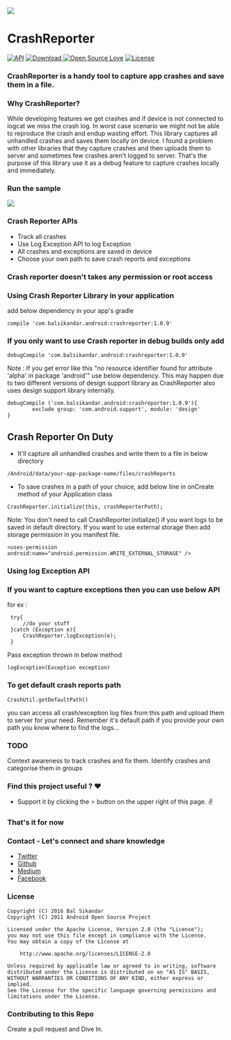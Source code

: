 <img src=https://github.com/balsikandar/CrashReporter/blob/master/assets/crash_reporter_banner.png >

# CrashReporter

[![API](https://img.shields.io/badge/API-9%2B-brightgreen.svg?style=flat)](https://android-arsenal.com/api?level=9)
[ ![Download](https://api.bintray.com/packages/balsikandarnsit/maven/Crash-Reporter/images/download.svg) ](https://bintray.com/balsikandarnsit/maven/Crash-Reporter/_latestVersion)
[![Open Source Love](https://badges.frapsoft.com/os/v1/open-source.svg?v=102)](https://opensource.org/licenses/Apache-2.0)
[![License](https://img.shields.io/badge/license-Apache%202.0-blue.svg)](https://github.com/balsikandar/CrashReporter/blob/master/LICENSE)

### CrashReporter is a handy tool to capture app crashes and save them in a file.

### Why CrashReporter? 

While developing features we get crashes and if device is not connected to logcat we miss the crash log. In worst case scenario we might not be able to reproduce the crash and endup wasting effort. This library captures all unhandled crashes and saves them locally on device. I found a problem with other libraries that they capture crashes and then uploads them to server and sometimes few crashes aren't logged to server. That's the purpose of this library use it as a debug feature to capture crashes locally and immediately.

### Run the sample
<img src=https://github.com/balsikandar/CrashReporter/blob/master/assets/crash_reporter_work_flow.gif >

### Crash Reporter APIs

- Track all crashes
- Use Log Exception API to log Exception
- All crashes and exceptions are saved in device
- Choose your own path to save crash reports and exceptions

### Crash reporter doesn't takes any permission or root access
### Using Crash Reporter Library in your application
add below dependency in your app's gradle
```
compile 'com.balsikandar.android:crashreporter:1.0.9'
```
### If you only want to use Crash reporter in debug builds only add
```
debugCompile 'com.balsikandar.android:crashreporter:1.0.9'
```
Note : If you get error like this "no resource identifier found for attribute 'alpha' in package 'android'" use below dependency. This may happen due to two different versions of design support library as CrashReporter also uses design support library internally.

```
debugCompile ('com.balsikandar.android:crashreporter:1.0.9'){
        exclude group: 'com.android.support', module: 'design'
}
```

## Crash Reporter On Duty
- It'll capture all unhandled crashes and write them to a file in below directory
```
/Android/data/your-app-package-name/files/crashReports
```
- To save crashes in a path of your choice, add below line in onCreate method of your Application class
```
CrashReporter.initialize(this, crashReporterPath);
```
Note: You don't need to call CrashReporter.initialize() if you want logs to be saved in default directory. If you want to use external storage then add storage permission in you manifest file.

```
<uses-permission android:name="android.permission.WRITE_EXTERNAL_STORAGE" />
```

### Using log Exception API
### If you want to capture exceptions then you can use below API
for ex :
```
 try{
     //do your stuff
 }catch (Exception e){
     CrashReporter.logException(e);
 }
```
Pass exception thrown in below method

```
logException(Exception exception)
```

### To get default crash reports path
```
CrashUtil.getDefaultPath()
```
you can access all crash/exception log files from this path and upload them to server for your need. Remember it's default path 
if you provide your own path you know where to find the logs...

### TODO
Context awareness to track crashes and fix them.
Identify crashes and categorise them in groups

### Find this project useful ? :heart:
* Support it by clicking the :star: button on the upper right of this page. :v:

### That's it for now

### Contact - Let's connect and share knowledge
- [Twitter](https://twitter.com/balsikandar)
- [Github](https://github.com/balsikandar)
- [Medium](https://medium.com/@balsikandar.nsit)
- [Facebook](https://www.facebook.com/balsikandar)

### License

   ```
   Copyright (C) 2016 Bal Sikandar
   Copyright (C) 2011 Android Open Source Project

   Licensed under the Apache License, Version 2.0 (the "License");
   you may not use this file except in compliance with the License.
   You may obtain a copy of the License at

       http://www.apache.org/licenses/LICENSE-2.0

   Unless required by applicable law or agreed to in writing, software
   distributed under the License is distributed on an "AS IS" BASIS,
   WITHOUT WARRANTIES OR CONDITIONS OF ANY KIND, either express or implied.
   See the License for the specific language governing permissions and
   limitations under the License.
   ```
   ### Contributing to this Repo
   Create a pull request and Dive In.
